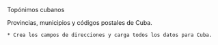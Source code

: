 Topónimos cubanos

Provincias, municipios y códigos postales de Cuba.

    * Crea los campos de direcciones y carga todos los datos para Cuba. 